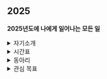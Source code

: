 ## 2025

**2025년도에 나에게 일어나는 모든 일**
<details>
  <summary>자기소개</summary>
   # 이름 : 김영광<br>
  # 학교 : 국민대학교<br>
  # 학과 : 소프트웨어학부<br>
  # 학번 : 20243033 (2학년)<br>
  백준 계정 : https://solved.ac/profile/rladudrhkd9563
</details>

<details>
  <summary>시간표</summary>
  <img src="1학기_시간표.jpg" alt="시간표" width="500" />
</details>

<details>
  <summary>동아리 </summary>
  # CCC (Campus Crusade for Christ) <br>
  *예배 환영부* <br>
  활동 : <br>
  순모임 <br>
  채플 <br>
<br>
  #KPSC (Kookmin Problem Solving Club) <br>
  *KPSC 운영부 차장* <br>
  활동 : <br>
  gold challenge <br>
  체스 AI 강화학습 특강 (KPSC&AIM) <br>
  국민대학교X중앙대학교 연합 프로그래밍 대회 (예정) <br>
  국숭전 개최 (예정) <br>
  <br>
  #KRAFT(예정) <br>
  
</details>
<details>
  <summary>관심 목표</summary>
  
  1. 자격증 <br>
  - 디지털포렌식 2급 자격증 <br>
  - 운전면허 1종 <br>
  - 네트워크 관리사 2급 <br>
  - SQLD 자격증 <br>
  - 정보처리기능사 <br>
  
  2. 가고 싶은 직종 <br>
  - 현대 Security Engineering <br>
  - 모의해킹 & 해커 <br>
  
